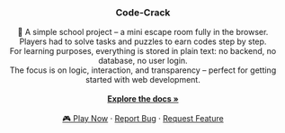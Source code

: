 <div align="center">
  <h3 align="center">Code-Crack</h3>
  <p align="center">
    🧠 A simple school project – a mini escape room fully in the browser.<br />
    Players had to solve tasks and puzzles to earn codes step by step.<br />
    For learning purposes, everything is stored in plain text: no backend, no database, no user login.<br />
    The focus is on logic, interaction, and transparency – perfect for getting started with web development.
    <br />
    <br />
    <a href="https://github.com/Gerafftes/Code-Crack/wiki"><strong>Explore the docs »</strong></a>
    <br />
    <br />
    <a href="https://gerafftes.github.io/Code-Crack/">🎮 Play Now</a> ·
    <a href="https://github.com/Gerafftes/Code-Crack/issues/new?labels=bug&template=bug_report.md">Report Bug</a> ·
    <a href="https://github.com/Gerafftes/Code-Crack/issues/new?labels=enhancement&template=feature_request.md">Request Feature</a>
  </p>
</div>
